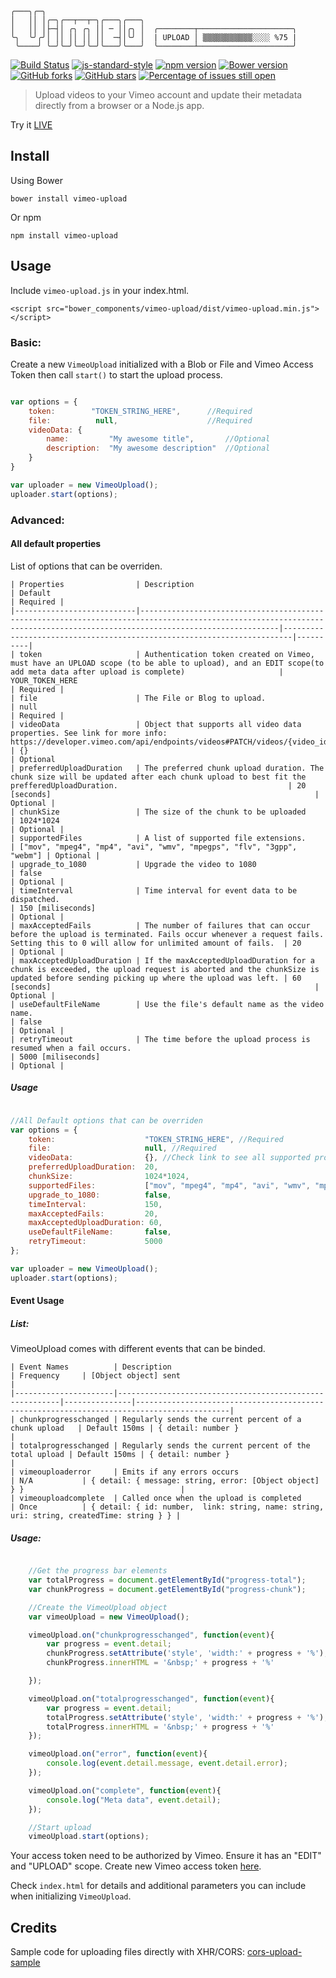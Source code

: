 ```
╭───╮╭─╮  
│   ││ │╭─╮╭──┬──┬─╮╭───╮╭───╮   
│   ││ │├─┤│ ╭╮ ╭╮ ││ ─ ││╭╮ │  ╭────────┬─────────────────────╮
╰╮  ╰╯╭╯│ ││ ││ ││ ││  ─┤│╰╯ │  | UPLOAD │ ▒▒▒▒▒▒▒▒▒▒▒░░░░ %75 |                    
 ╰────╯ ╰─╯╰─╯╰─╯╰─╯╰───╯╰───╯  ╰────────┴─────────────────────╯                    
```

[![Build Status](https://travis-ci.org/websemantics/vimeo-upload.svg?branch=master)](https://travis-ci.org/websemantics/vimeo-upload)
[![js-standard-style](https://img.shields.io/badge/code%20style-standard-brightgreen.svg)](http://standardjs.com/)
[![npm version](https://badge.fury.io/js/vimeo-upload.svg)](https://badge.fury.io/js/vimeo-upload)
[![Bower version](https://badge.fury.io/bo/vimeo-upload.svg)](https://badge.fury.io/bo/vimeo-upload)
[![GitHub forks](https://img.shields.io/github/forks/websemantics/vimeo-upload.svg)](https://github.com/websemantics/vimeo-upload/network) [![GitHub stars](https://img.shields.io/github/stars/websemantics/vimeo-upload.svg)](https://github.com/websemantics/vimeo-upload/stargazers)
[![Percentage of issues still open](http://isitmaintained.com/badge/open/websemantics/vimeo-upload.svg)](http://isitmaintained.com/project/websemantics/vimeo-upload "Percentage of issues still open")
> Upload videos to your Vimeo account and update their metadata directly from a browser or a Node.js app.

Try it [LIVE](http://websemantics.github.io/vimeo-upload/)

## Install

Using Bower
```
bower install vimeo-upload
```

Or npm

```
npm install vimeo-upload
```

## Usage

Include `vimeo-upload.js` in your index.html.

```
<script src="bower_components/vimeo-upload/dist/vimeo-upload.min.js"></script>
```

### Basic:

Create a new `VimeoUpload` initialized with a Blob or File and Vimeo Access Token then call `start()` to start the upload process.

```javascript

var options = {
    token:        "TOKEN_STRING_HERE",      //Required
    file:          null,                    //Required
    videoData: {
        name:         "My awesome title",       //Optional
        description:  "My awesome description"  //Optional
    }
}

var uploader = new VimeoUpload();
uploader.start(options);

```

### Advanced:

#### All default properties

List of options that can be overriden.

```
| Properties                | Description                                                                                                                                                               | Default                                                                | Required |
|---------------------------|---------------------------------------------------------------------------------------------------------------------------------------------------------------------------|------------------------------------------------------------------------|----------|
| token                     | Authentication token created on Vimeo, must have an UPLOAD scope (to be able to upload), and an EDIT scope(to add meta data after upload is complete)                     | YOUR_TOKEN_HERE                                                        | Required |
| file                      | The File or Blog to upload.                                                                                                                                               | null                                                                   | Required |
| videoData                 | Object that supports all video data properties. See link for more info: https://developer.vimeo.com/api/endpoints/videos#PATCH/videos/{video_id}                          | {}                                                                     | Optional
| preferredUploadDuration   | The preferred chunk upload duration. The chunk size will be updated after each chunk upload to best fit the prefferedUploadDuration.                                      | 20 [seconds]                                                           | Optional |
| chunkSize                 | The size of the chunk to be uploaded                                                                                                                                      | 1024*1024                                                              | Optional |
| supportedFiles            | A list of supported file extensions.                                                                                                                                      | ["mov", "mpeg4", "mp4", "avi", "wmv", "mpegps", "flv", "3gpp", "webm"] | Optional |
| upgrade_to_1080           | Upgrade the video to 1080                                                                                                                                                 | false                                                                  | Optional |
| timeInterval              | Time interval for event data to be dispatched.                                                                                                                            | 150 [miliseconds]                                                      | Optional |
| maxAcceptedFails          | The number of failures that can occur before the upload is terminated. Fails occur whenever a request fails. Setting this to 0 will allow for unlimited amount of fails.  | 20                                                                     | Optional |
| maxAcceptedUploadDuration | If the maxAcceptedUploadDuration for a chunk is exceeded, the upload request is aborted and the chunkSize is updated before sending picking up where the upload was left. | 60 [seconds]                                                           | Optional |
| useDefaultFileName        | Use the file's default name as the video name.                                                                                                                            | false                                                                  | Optional |
| retryTimeout              | The time before the upload process is resumed when a fail occurs.                                                                                                         | 5000 [miliseconds]                                                     | Optional |
```

##### Usage


```javascript

//All Default options that can be overriden
var options = {
    token:                    "TOKEN_STRING_HERE", //Required
    file:                     null, //Required
    videoData:                {}, //Check link to see all supported properties | https://developer.vimeo.com/api/endpoints/videos#PATCH/videos/{video_id}
    preferredUploadDuration:  20,
    chunkSize:                1024*1024,
    supportedFiles:           ["mov", "mpeg4", "mp4", "avi", "wmv", "mpegps", "flv", "3gpp", "webm"],
    upgrade_to_1080:          false,
    timeInterval:             150,
    maxAcceptedFails:         20,
    maxAcceptedUploadDuration: 60,
    useDefaultFileName:       false,
    retryTimeout:             5000
};

var uploader = new VimeoUpload();
uploader.start(options);

```

#### Event Usage

##### List:

VimeoUpload comes with different events that can be binded.

```
| Event Names          | Description                                             | Frequency     | [Object object] sent                                                                      |
|----------------------|---------------------------------------------------------|---------------|-------------------------------------------------------------------------------------------|
| chunkprogresschanged | Regularly sends the current percent of a chunk upload   | Default 150ms | { detail: number }                                                                        |
| totalprogresschanged | Regularly sends the current percent of the total upload | Default 150ms | { detail: number }                                                                        |
| vimeouploaderror     | Emits if any errors occurs                              | N/A           | { detail: { message: string, error: [Object object] } }                                   |
| vimeouploadcomplete  | Called once when the upload is completed                | Once          | { detail: { id: number,  link: string, name: string, uri: string, createdTime: string } } |
```


##### Usage:
```javascript

    //Get the progress bar elements
    var totalProgress = document.getElementById("progress-total");
    var chunkProgress = document.getElementById("progress-chunk");

    //Create the VimeoUpload object
    var vimeoUpload = new VimeoUpload();

    vimeoUpload.on("chunkprogresschanged", function(event){
        var progress = event.detail;
        chunkProgress.setAttribute('style', 'width:' + progress + '%');
        chunkProgress.innerHTML = '&nbsp;' + progress + '%'

    });

    vimeoUpload.on("totalprogresschanged", function(event){
        var progress = event.detail;
        totalProgress.setAttribute('style', 'width:' + progress + '%');
        totalProgress.innerHTML = '&nbsp;' + progress + '%'
    });

    vimeoUpload.on("error", function(event){
        console.log(event.detail.message, event.detail.error);
    });

    vimeoUpload.on("complete", function(event){
        console.log("Meta data", event.detail);
    });

    //Start upload
    vimeoUpload.start(options);

```

Your access token need to be authorized by Vimeo. Ensure it has an "EDIT" and "UPLOAD" scope. Create new Vimeo access token [here](https://developer.vimeo.com/apps).

Check `index.html` for details and additional parameters you can include when initializing `VimeoUpload`.

## Credits

Sample code for uploading files directly with XHR/CORS: [cors-upload-sample](https://github.com/googledrive/cors-upload-sample)